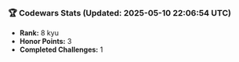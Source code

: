 ### 🏆 Codewars Stats (Updated: 2025-05-10 22:06:54 UTC)

- **Rank:** 8 kyu
- **Honor Points:** 3
- **Completed Challenges:** 1
